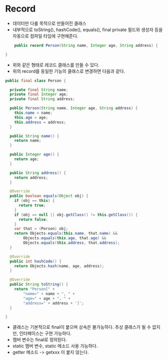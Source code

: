 # Record
- 데이터만 다룰 목적으로 만들어진 클래스
- 내부적으로 toString(), hashCode(), equals(), final private 필드와 생성자 등을 자동으로 컴파일 타임에 구현해준다.
```java
	public record Person(String name, Integer age, String address) {

}
```
- 위와 같은 형태로 레코드 클래스를 만들 수 있다.
- 위의 record를 동일한 기능의 클래스로 변경하면 다음과 같다.
```java
public final class Person {

  private final String name;
  private final Integer age;
  private final String address;

  public Person(String name, Integer age, String address) {
    this.name = name;
    this.age = age;
    this.address = address;
  }

  public String name() {
    return name;
  }

  public Integer age() {
    return age;
  }

  public String address() {
    return address;
  }

  @Override
  public boolean equals(Object obj) {
    if (obj == this) {
      return true;
    }
    if (obj == null || obj.getClass() != this.getClass()) {
      return false;
    }
    var that = (Person) obj;
    return Objects.equals(this.name, that.name) &&
        Objects.equals(this.age, that.age) &&
        Objects.equals(this.address, that.address);
  }

  @Override
  public int hashCode() {
    return Objects.hash(name, age, address);
  }

  @Override
  public String toString() {
    return "Person[" +
        "name=" + name + ", " +
        "age=" + age + ", " +
        "address=" + address + ']';
  }

}
```
- 클래스는 기본적으로 final이 붙으며 상속은 불가능하다. 추상 클래스가 될 수 없지만, 인터페이스는 구현 가능하다.
- 맴버 변수는 final로 정의된다.
- static 맴버 변수, static 메소드 사용 가능하다.
- getter 메소드 -> getxxx 이 붙지 않는다.
